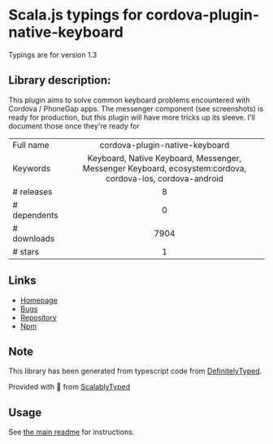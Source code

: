 
# Scala.js typings for cordova-plugin-native-keyboard

Typings are for version 1.3

## Library description:
This plugin aims to solve common keyboard problems encountered with Cordova / PhoneGap apps. The messenger component (see screenshots) is ready for production, but this plugin will have more tricks up its sleeve. I'll document those once they're ready for

|                    |                 |
| ------------------ | :-------------: |
| Full name          | cordova-plugin-native-keyboard |
| Keywords           | Keyboard, Native Keyboard, Messenger, Messenger Keyboard, ecosystem:cordova, cordova-ios, cordova-android |
| # releases         | 8 |
| # dependents       | 0 |
| # downloads        | 7904 |
| # stars            | 1 |

## Links
- [Homepage](https://github.com/EddyVerbruggen/cordova-plugin-native-keyboard#readme)
- [Bugs](https://github.com/EddyVerbruggen/cordova-plugin-native-keyboard/issues)
- [Repository](https://github.com/EddyVerbruggen/cordova-plugin-native-keyboard)
- [Npm](https://www.npmjs.com/package/cordova-plugin-native-keyboard)
    


## Note
This library has been generated from typescript code from [DefinitelyTyped](https://definitelytyped.org).

Provided with :purple_heart: from [ScalablyTyped](https://github.com/oyvindberg/ScalablyTyped)

## Usage
See [the main readme](../../readme.md) for instructions.


